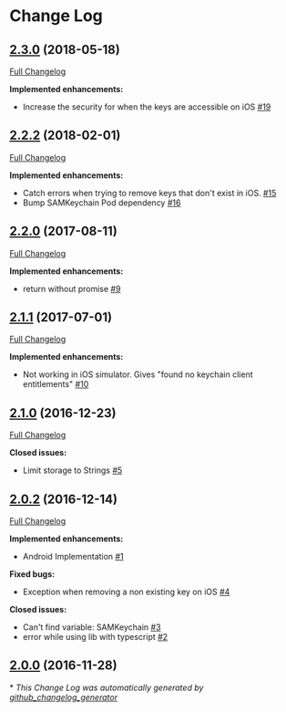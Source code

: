 # Change Log

## [2.3.0](https://github.com/eddyverbruggen/nativescript-secure-storage/tree/2.3.0) (2018-05-18)
[Full Changelog](https://github.com/eddyverbruggen/nativescript-secure-storage/compare/2.2.2...2.3.0)

**Implemented enhancements:**

- Increase the security for when the keys are accessible on iOS [\#19](https://github.com/EddyVerbruggen/nativescript-secure-storage/issues/19)

## [2.2.2](https://github.com/eddyverbruggen/nativescript-secure-storage/tree/2.2.2) (2018-02-01)
[Full Changelog](https://github.com/eddyverbruggen/nativescript-secure-storage/compare/2.2.0...2.2.2)

**Implemented enhancements:**

- Catch errors when trying to remove keys that don't exist in iOS. [\#15](https://github.com/EddyVerbruggen/nativescript-secure-storage/issues/15)
- Bump SAMKeychain Pod dependency [\#16](https://github.com/EddyVerbruggen/nativescript-secure-storage/issues/16)

## [2.2.0](https://github.com/eddyverbruggen/nativescript-secure-storage/tree/2.2.0) (2017-08-11)
[Full Changelog](https://github.com/eddyverbruggen/nativescript-secure-storage/compare/2.1.1...2.2.0)

**Implemented enhancements:**

- return without promise [\#9](https://github.com/EddyVerbruggen/nativescript-secure-storage/issues/9)

## [2.1.1](https://github.com/eddyverbruggen/nativescript-secure-storage/tree/2.1.0) (2017-07-01)
[Full Changelog](https://github.com/eddyverbruggen/nativescript-secure-storage/compare/2.1.0...2.1.1)

**Implemented enhancements:**

- Not working in iOS simulator. Gives "found no keychain client entitlements" [\#10](https://github.com/EddyVerbruggen/nativescript-secure-storage/issues/10)

## [2.1.0](https://github.com/eddyverbruggen/nativescript-secure-storage/tree/2.1.0) (2016-12-23)
[Full Changelog](https://github.com/eddyverbruggen/nativescript-secure-storage/compare/2.0.2...2.1.0)

**Closed issues:**

- Limit storage to Strings [\#5](https://github.com/EddyVerbruggen/nativescript-secure-storage/issues/5)

## [2.0.2](https://github.com/eddyverbruggen/nativescript-secure-storage/tree/2.0.2) (2016-12-14)
[Full Changelog](https://github.com/eddyverbruggen/nativescript-secure-storage/compare/2.0.0...2.0.2)

**Implemented enhancements:**

- Android Implementation [\#1](https://github.com/EddyVerbruggen/nativescript-secure-storage/issues/1)

**Fixed bugs:**

- Exception when removing a non existing key on iOS [\#4](https://github.com/EddyVerbruggen/nativescript-secure-storage/issues/4)

**Closed issues:**

- Can't find variable: SAMKeychain [\#3](https://github.com/EddyVerbruggen/nativescript-secure-storage/issues/3)
- error while using lib with typescript [\#2](https://github.com/EddyVerbruggen/nativescript-secure-storage/issues/2)

## [2.0.0](https://github.com/eddyverbruggen/nativescript-secure-storage/tree/2.0.0) (2016-11-28)


\* *This Change Log was automatically generated by [github_changelog_generator](https://github.com/skywinder/Github-Changelog-Generator)*
